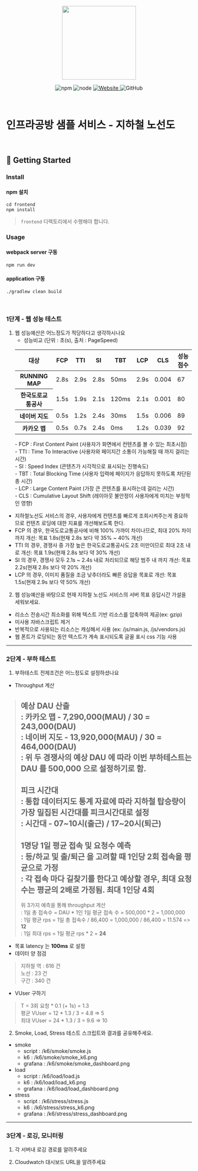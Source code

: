 <p align="center">
    <img width="200px;" src="https://raw.githubusercontent.com/woowacourse/atdd-subway-admin-frontend/master/images/main_logo.png"/>
</p>
<p align="center">
  <img alt="npm" src="https://img.shields.io/badge/npm-%3E%3D%205.5.0-blue">
  <img alt="node" src="https://img.shields.io/badge/node-%3E%3D%209.3.0-blue">
  <a href="https://edu.nextstep.camp/c/R89PYi5H" alt="nextstep atdd">
    <img alt="Website" src="https://img.shields.io/website?url=https%3A%2F%2Fedu.nextstep.camp%2Fc%2FR89PYi5H">
  </a>
  <img alt="GitHub" src="https://img.shields.io/github/license/next-step/atdd-subway-service">
</p>

<br>

# 인프라공방 샘플 서비스 - 지하철 노선도

<br>

## 🚀 Getting Started

### Install
#### npm 설치
```
cd frontend
npm install
```
> `frontend` 디렉토리에서 수행해야 합니다.

### Usage
#### webpack server 구동
```
npm run dev
```
#### application 구동
```
./gradlew clean build
```
<br>


### 1단계 - 웹 성능 테스트
1. 웹 성능예산은 어느정도가 적당하다고 생각하시나요
   - 성능비교 (단위 : 초(s), 출처 : PageSpeed)
    <table>
        <thead>
            <tr>
                <th>대상</th>
                <th>FCP</th>
                <th>TTI</th>
                <th>SI</th>
                <th>TBT</th>
                <th>LCP</th>
                <th>CLS</th>
                <th>성능점수</th>
            </tr>
        </thead>
        <tbody>
            <tr>
                <th>RUNNING MAP</th>
                <td>2.8s</td>
                <td>2.9s</td>
                <td>2.8s</td>
                <td>50ms</td>
                <td>2.9s</td>
                <td>0.004</td>
                <td>67</td>
            </tr>
            <tr>
                <th>한국도로교통공사</th>
                <td>1.5s</td>
                <td>1.9s</td>
                <td>2.1s</td>
                <td>120ms</td>
                <td>2.1s</td>
                <td>0.001</td>
                <td>80</td>
            </tr>
            <tr>
                <th>네이버 지도</th>
                <td>0.5s</td>
                <td>1.2s</td>
                <td>2.4s</td>
                <td>30ms</td>             
                <td>1.5s</td>
                <td>0.006</td>
                <td>89</td>
            </tr>
            <tr>
                <th>카카오 맵</th>
                <td>0.5s</td>
                <td>0.7s</td>
                <td>2.4s</td>
                <td>0ms</td>
                <td>1.2s</td>
                <td>0.039</td>
                <td>92</td>
            </tr>
        </tbody>
    </table>
   - FCP : First Content Paint (사용자가 화면에서 컨텐츠를 볼 수 있는 최초시점)<br>
   - TTI : Time To Interactive (사용자와 페이지간 소통이 가능해질 때 까지 걸리는 시간)<br>
   - SI  : Speed Index (콘텐츠가 시각적으로 표시되는 진행속도)<br>
   - TBT : Total Blocking Time (사용자 입력에 페이지가 응답하지 못하도록 차단된 총 시간)<br>
   - LCP : Large Content Paint (가장 큰 콘텐츠를 표시하는데 걸리는 시간)<br>
   - CLS : Cumulative Layout Shift (레이아웃 불안정이 사용자에게 미치는 부정적인 영향)

- 지하철노선도 서비스의 경우, 사용자에게 컨텐츠를 빠르게 조회시켜주는게 중요하므로 컨텐츠 로딩에 대한 지표를 개선해보도록 한다.
- FCP 의 경우, 한국도로교통공사에 비해 100% 가까이 차이나므로, 최대 20% 차이까지 개선: 목표 1.8s(현재 2.8s 보다 약 35% ~ 40% 개선)
- TTI 의 경우, 경쟁사 중 가장 높은 한국도로교통공사도 2초 미만이므로 최대 2초 내로 개선: 목표 1.9s(현재 2.8s 보다 약 30% 개선)
- SI 의 경우, 경쟁사 모두 2.1s ~ 2.4s 내로 처리되므로 해당 범주 내 까지 개선: 목표 2.2s(현재 2.8s 보다 약 20% 개선)
- LCP 의 경우, 이미지 품질을 조금 낮추더라도 빠른 응답을 목표로 개선: 목표 1.5s(현재 2.9s 보다 약 50% 개선)

2. 웹 성능예산을 바탕으로 현재 지하철 노선도 서비스의 서버 목표 응답시간 가설을 세워보세요.
- 리소스 전송시간 최소화를 위해 텍스트 기반 리소스를 압축하여 제공(ex: gzip)
- 미사용 자바스크립트 제거
- 반복적으로 사용되는 리소스는 캐싱해서 사용 (ex: /js/main.js, /js/vendors.js)
- 웹 폰트가 로딩되는 동안 텍스트가 계속 표시되도록 글꼴 표시 css 기능 사용


---

### 2단계 - 부하 테스트 
1. 부하테스트 전제조건은 어느정도로 설정하셨나요 
* Throughput 계산
> 예상 DAU 산출<br>
  : 카카오 맵 - 7,290,000(MAU) / 30 = 243,000(DAU) <br>
  : 네이버 지도 - 13,920,000(MAU) / 30 = 464,000(DAU) <br>
  : 위 두 경쟁사의 예상 DAU 에 따라 이번 부하테스트는 DAU 를 **500,000** 으로 설정하기로 함.<br>
> ---
> 피크 시간대  <br>
  : 통합 데이터지도 통계 자료에 따라 지하철 탑승량이 가장 밀집된 시간대를 피크시간대로 설정 <br>
  : 시간대 - **07~10시(출근)** / **17~20시(퇴근)** <br>
> ---
> 1명당 1일 평균 접속 및 요청수 예측 <br>
  : 등/하교 및 출/퇴근 을 고려할 때 **1인당 2회** 접속을 평균으로 가정<br>
  : 각 접속 마다 길찾기를 한다고 예상할 경우, 최대 요청수는 평균의 2배로 가정됨. **최대 1인당 4회**<br>
> ---
> 위 3가지 예측을 통해 throughput 계산 <br>
  : 1일 총 접속수 = DAU * 1인 1일 평균 접속 수 = 500,000 * 2 = 1,000,000 <br>
  : 1일 평균 rps = 1일 총 접속수 / 86,400 = 1,000,000 / 86,400 = 11.574 => **12** <br>
  : 1일 최대 rps = 1일 평균 rps * 2 = **24**<br>
* 목표 latency 는 **100ms** 로 설정
* 데이터 양 점검
> 지하철 역 : 616 건 <br>
> 노선 : 23 건 <br>
> 구간 : 340 건 <br>
* VUser 구하기
> T = 3회 요청 * 0.1 (+ 1s) = 1.3 <br>
> 평균 VUser = 12 * 1.3 / 3 = 4.8 => 5 <br>
> 최대 VUser = 24 * 1.3 / 3 = 9.6 => 10
2. Smoke, Load, Stress 테스트 스크립트와 결과를 공유해주세요.
* smoke
  - script : /k6/smoke/smoke.js
  - k6 : /k6/smoke/smoke_k6.png
  - grafana : /k6/smoke/smoke_dashboard.png
* load
   - script : /k6/load/load.js
   - k6 : /k6/load/load_k6.png
   - grafana : /k6/load/load_dashboard.png
* stress
   - script : /k6/stress/stress.js
   - k6 : /k6/stress/stress_k6.png
   - grafana : /k6/stress/stress_dashboard.png

---

### 3단계 - 로깅, 모니터링
1. 각 서버내 로깅 경로를 알려주세요

2. Cloudwatch 대시보드 URL을 알려주세요
